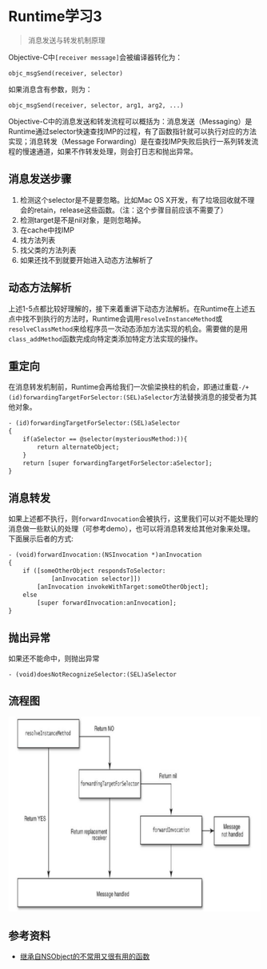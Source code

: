 # Runtime学习3
> 消息发送与转发机制原理

Objective-C中`[receiver message]`会被编译器转化为：

```
objc_msgSend(receiver, selector)
```

如果消息含有参数，则为：

```
objc_msgSend(receiver, selector, arg1, arg2, ...)
```

Objective-C中的消息发送和转发流程可以概括为：消息发送（Messaging）是Runtime通过selector快速查找IMP的过程，有了函数指针就可以执行对应的方法实现；消息转发（Message Forwarding）是在查找IMP失败后执行一系列转发流程的慢速通道，如果不作转发处理，则会打日志和抛出异常。


## 消息发送步骤

1. 检测这个selector是不是要忽略。比如Mac OS X开发，有了垃圾回收就不理会的retain，release这些函数。（注：这个步骤目前应该不需要了）
2. 检测target是不是nil对象，是则忽略掉。
3. 在cache中找IMP
4. 找方法列表
5. 找父类的方法列表
6. 如果还找不到就要开始进入动态方法解析了

## 动态方法解析
上述1-5点都比较好理解的，接下来着重讲下动态方法解析。在Runtime在上述五点中找不到执行的方法时，Runtime会调用`resolveInstanceMethod`或`resolveClassMethod`来给程序员一次动态添加方法实现的机会。需要做的是用`class_addMethod`函数完成向特定类添加特定方法实现的操作。

## 重定向

在消息转发机制前，Runtime会再给我们一次偷梁换柱的机会，即通过重载`-/+ (id)forwardingTargetForSelector:(SEL)aSelector`方法替换消息的接受者为其他对象。

```
- (id)forwardingTargetForSelector:(SEL)aSelector
{
    if(aSelector == @selector(mysteriousMethod:)){
        return alternateObject;
    }
    return [super forwardingTargetForSelector:aSelector];
}
```

## 消息转发
如果上述都不执行，则`forwardInvocation`会被执行，这里我们可以对不能处理的消息做一些默认的处理（可参考demo），也可以将消息转发给其他对象来处理。下面展示后者的方式:

```
- (void)forwardInvocation:(NSInvocation *)anInvocation
{
    if ([someOtherObject respondsToSelector:
            [anInvocation selector]])
        [anInvocation invokeWithTarget:someOtherObject];
    else
        [super forwardInvocation:anInvocation];
}
```

## 抛出异常

如果还不能命中，则抛出异常

```
- (void)doesNotRecognizeSelector:(SEL)aSelector
```

## 流程图
![](./images/3-1.png)


## 参考资料
* [继承自NSObject的不常用又很有用的函数](https://www.cnblogs.com/biosli/p/NSObject_inherit_2.html)







